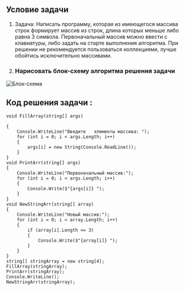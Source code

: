  ## Условие задачи
1. Задача: Написать программу, которая из имеющегося массива строк формирует массив из строк, длина которых
меньше либо равна 3 символа. Первоначальный массив можно ввести с клавиатуры, либо задать на старте
выполнения алгоритма. При решении не рекомендуется пользоваться коллекциями, лучше обойтись
исключительно массивами.
2. ### Нарисовать блок-схему алгоритма решения задачи
![Блок-схема]()

## Код решения задачи :
~~~
void FillArray(string[] args)

{  
    Console.WriteLine("Введите   элементы массива: "); 
    for (int i = 0; i < args.Length; i++)
    {
        args[i] = new String(Console.ReadLine());
    }
}
void PrintArr(string[] args)
{
    Console.WriteLine("Первоначальный массив:");
    for (int i = 0; i < args.Length; i++)
    {
        Console.Write($"{args[i]} ");
    }
}
void NewStringArr(string[] array)
{
    Console.WriteLine("Новый массив:");
    for (int i = 0; i < array.Length; i++)
    {
        if (array[i].Length <= 3)
        {
            Console.Write($"{array[i]} ");
        }
    }
}
string[] stringArray = new string[4];
FillArray(stringArray);
PrintArr(stringArray);
Console.WriteLine();
NewStringArr(stringArray);
~~~